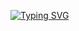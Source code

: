 <a href="https://git.io/typing-svg"><img src="https://readme-typing-svg.herokuapp.com?font=VT323&pause=1000&width=435&lines=at+some+point+i+touched+a+computer;and+the+computer+did+what+i+wanted;i+made+it+do+exactly+what+i+wanted+it+to+do;and+i+realized;i+am+a+god" alt="Typing SVG" /></a>
